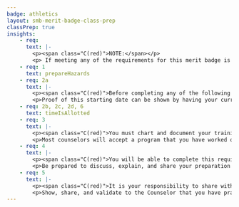 ```yaml
---
badge: athletics
layout: smb-merit-badge-class-prep
classPrep: true
insights:
    - req: 
      text: |-
        <p><span class="C(red)">NOTE:</span></p>
        <p> If meeting any of the requirements for this merit badge is against the Scout's religious convictions, the requirement does not have to be done if the Scout's parents and the proper religious advisors state in writing that to do so would be against religious convictions. The Scout's parents must also accept full responsibility for anything that might happen because of this exemption.</p>
    - req: 1
      text: prepareHazards
    - req: 2a
      text: |-
        <p><span class="C(red)">Before completing any of the following requirements for this merit badge, Scouts will need to show that they have had a physical exam with their health-care provider using the BSA Health Form. This must be done and dated prior to completing any of requirements 3, 4, or 5.</span></p>
        <p>Proof of this starting date can be shown by having your current or past BSA Health Form with for validation by the merit badge counselor.</p>
	- req: 2b, 2c, 2d, 6
      text: timeIsAllotted
    - req: 3
      text: |-
        <p><span class="C(red)">You must chart and document your training program.</span></p>
        <p>Most counselors will accept a program that you have worked out with your coach or trainer for your selected athletic activity. Utilize this as a starting point to share with the counselor. Be sure to have an accurate and detailed chart and approach. You may find that adjustments to your plan are necessary as you proceed, and these things should be noted when reviewing with the counselor. At the end of your tracking it should be evident the progress you have made and allow for easy completion of this requirement.</p>
    - req: 4
      text: |-
        <p><span class="C(red)">You will be able to complete this requirement during the class with proper planning and preparation.</span></p>
        <p>Be prepared to discuss, explain, and share your preparation work during the class.</p>
    - req: 5
      text: |-
        <p><span class="C(red)">It is your responsibility to share with the counselor proof that you have met the expectations of this requirement.</span></p>
        <p>Show, share, and validate to the Counselor that you have practiced or participated in your four selected options, but also show some sort of charting, tracking, or documentation on how you have improved in each, as stated by the requirement. It is not enough to simply say you have done the requirement; show proof.</p>
---
```

